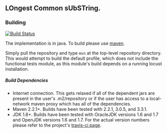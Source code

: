 LOngest Common sUbSTring.
-------------------------

### Building

[![Build Status](https://travis-ci.org/gv0tch0/locust.png)](https://travis-ci.org/gv0tch0/locust)

The implementation is in java. To build please use [maven](http://maven.apache.org/ "Maven Home").

Simply pull the repository and type `mvn` at the top-level repository directory. This would attempt to build the default profile, which does not include the functional tests module, as this module's build depends on a running locust installation.

##### Build Dependencies
- Internet connection. This gets relaxed if all of the dependent jars are present in the user's .m2/repository or if the user has access to a local-network maven proxy which has all of the dependencies.
- Maven 2.2.1+. Builds have been tested with 2.2.1, 3.0.5, and 3.3.1.
- JDK 1.6+. Builds have been tested with OracleJDK versions 1.6 and 1.7 and OpenJDK versions 1.6 and 1.7. For the actual version numbers please refer to the project's [travis-ci page](https://travis-ci.org/gv0tch0/locust).
